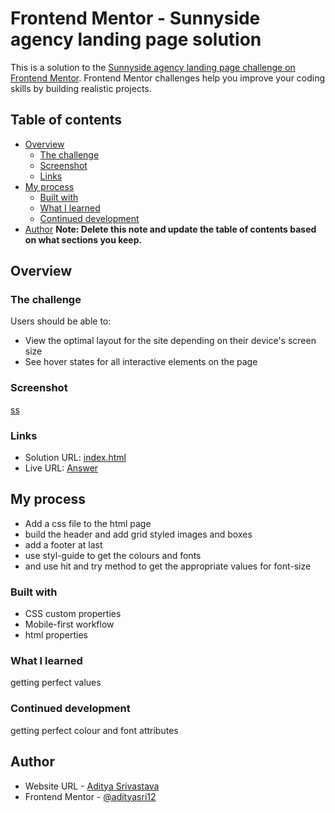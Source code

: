 # Frontend Mentor - Sunnyside agency landing page solution

This is a solution to the [Sunnyside agency landing page challenge on Frontend Mentor](https://www.frontendmentor.io/challenges/sunnyside-agency-landing-page-7yVs3B6ef). Frontend Mentor challenges help you improve your coding skills by building realistic projects.

## Table of contents

- [Overview](#overview)
  - [The challenge](#the-challenge)
  - [Screenshot](#screenshot)
  - [Links](#links)
- [My process](#my-process)
  - [Built with](#built-with)
  - [What I learned](#what-i-learned)
  - [Continued development](#continued-development)
- [Author](#author)
**Note: Delete this note and update the table of contents based on what sections you keep.**

## Overview

### The challenge

Users should be able to:

- View the optimal layout for the site depending on their device's screen size
- See hover states for all interactive elements on the page

### Screenshot

[ss](https://adityasri12.github.io/sunnyside/design/screenshot.png)

### Links

- Solution URL: [index.html](https://github.com/adityasri12/sunnyside/blob/main/Design/index.html)
- Live URL: [Answer](https://adityasri12.github.io/sunnyside/design/)

## My process
 - Add a css file to the html page
 - build the header and add grid styled images and boxes
 - add a footer at last
 - use styl-guide to get the colours and fonts
 - and use hit and try method to get the appropriate values for font-size

### Built with

- CSS custom properties
- Mobile-first workflow
- html properties

### What I learned

getting perfect values

### Continued development

getting perfect colour and font attributes

## Author

- Website URL - [Aditya Srivastava](https://adityasri12.github.io/sunnyside/design/)
- Frontend Mentor - [@adityasri12](https://www.frontendmentor.io/profile/yourusername)
